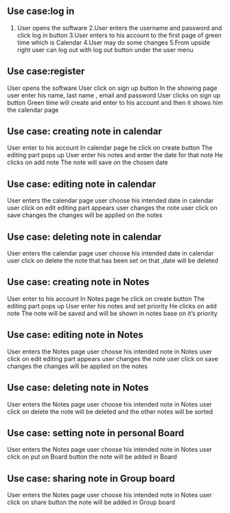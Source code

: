 ## Use case:log in
1. User opens the software
2.User enters the username and password and click log in button
3.User enters to his account to the first page of green time which is Calendar
4.User may do some changes
5.From upside right user can log out with log out button under the user menu


## Use case:register
User opens the software
User click on sign up button
In the showing page user enter his name, last name , email  and password 
User clicks on sign up button 
Green time will create and enter to his account and then it shows him the calendar page


## Use case: creating note in calendar
User enter to his account
In calendar page he click on create button
The editing part pops up 
User enter his notes and enter the date for that note 
He clicks on add note 
The note will save on the chosen date


## Use case: editing note in calendar
User enters the calendar page 
user choose his intended date in calendar
user click on edit
editing part appears 
user changes the note
user click on save changes
the changes will be applied on the notes


## Use case: deleting note in calendar
User enters the calendar page 
user choose his intended date in calendar
user click on delete
the note that has been set on that ,date will be deleted


## Use case: creating note in Notes
User enter to his account
In Notes page he click on create button
The editing part pops up 
User enter his notes and set priority 
He clicks on add note 
The note will be saved and will be shown in notes base on it’s priority


## Use case: editing note in Notes
User enters the Notes page 
user choose his intended note in Notes
user click on edit
editing part appears 
user changes the note
user click on save changes
the changes will be applied on the notes


## Use case: deleting note in Notes
User enters the Notes page 
user choose his intended note in Notes
user click on delete
the note will be deleted and the other notes will be sorted

## Use case: setting note in personal Board
User enters the Notes page 
user choose his intended note in Notes
user click on put on Board button
the note will be added in Board


## Use case: sharing note in Group board
User enters the Notes page 
user choose his intended note in Notes
user click on share button
the note will be added in Group board
